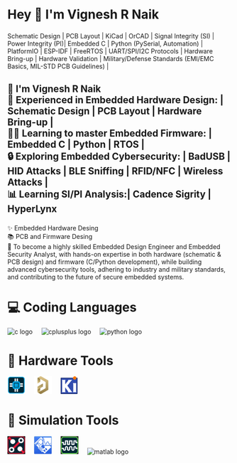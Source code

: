 <h1 align="left">Hey 👋 I'm Vignesh R Naik</h1>

###

<p align="left">Schematic Design | PCB Layout | KiCad | OrCAD | Signal Integrity (SI) | Power Integrity (PI)| Embedded C | Python (PySerial, Automation) | PlatformIO | ESP-IDF | FreeRTOS | UART/SPI/I2C Protocols | Hardware Bring-up | Hardware Validation | Military/Defense Standards (EMI/EMC Basics, MIL-STD PCB Guidelines) |</p>

###

<h2 align="left">👋 I'm Vignesh R Naik<br>🔧 Experienced in Embedded Hardware Design: | Schematic Design | PCB Layout | Hardware Bring-up |<br>👨‍💻 Learning to master Embedded Firmware: | Embedded C | Python | RTOS |<br>🔒 Exploring Embedded Cybersecurity: | BadUSB | HID Attacks | BLE Sniffing | RFID/NFC | Wireless Attacks |<br>📊 Learning SI/PI Analysis:| Cadence Sigrity | HyperLynx</h2>

###

<p align="left">✨ Embedded Hardware Desing<br>📚 PCB and Firmware Desing<br>🎯 To become a highly skilled Embedded Design Engineer and Embedded Security Analyst, with hands-on expertise in both hardware (schematic & PCB design) and firmware (C/Python development), while building advanced cybersecurity tools, adhering to industry and military standards, and contributing to the future of secure embedded systems.</p>

###

<h2 align="left"></h2>

###
<h1 align="left">💻 Coding Languages</h1>
<div align="left">
  <img src="https://cdn.jsdelivr.net/gh/devicons/devicon/icons/c/c-original.svg" height="40" alt="c logo"  />
  <img width="12" />
  <img src="https://cdn.simpleicons.org/c++/00599C" height="40" alt="cplusplus logo"  />
  <img width="12" />
  <img src="https://cdn.jsdelivr.net/gh/devicons/devicon/icons/python/python-original.svg" height="40" alt="python logo"  />
</div>


###
<h1 align="left">📱 Hardware Tools</h1>
<div align="left">
  <img src="https://github.com/naikvigg129/naikvigg129/blob/2ba12bece7b3c9db7731be040b33ec6059219679/Images/HW_tool/1.png" height="40" alt="1logo"  />
  <img width="12" />
  <img src="https://github.com/naikvigg129/naikvigg129/blob/2ba12bece7b3c9db7731be040b33ec6059219679/Images/HW_tool/2.png" height="40" alt="2logo"  />
  <img width="12" />
  <img src="https://github.com/naikvigg129/naikvigg129/blob/2ba12bece7b3c9db7731be040b33ec6059219679/Images/HW_tool/3.png" height="40" alt="3logo"  />
</div>


###
<h1 align="left">🧰 Simulation Tools</h1>
<div align="left">
  <img src="https://github.com/naikvigg129/naikvigg129/blob/2ba12bece7b3c9db7731be040b33ec6059219679/Images/SM_tool/1.png" height="40" alt="1logo"  />
  <img width="12" />
  <img src="https://github.com/naikvigg129/naikvigg129/blob/2ba12bece7b3c9db7731be040b33ec6059219679/Images/SM_tool/2.png" height="40" alt="2logo"  />
  <img width="12" />
  <img src="https://github.com/naikvigg129/naikvigg129/blob/2ba12bece7b3c9db7731be040b33ec6059219679/Images/SM_tool/3.png" height="40" alt="3logo"  />
  <img width="12" />
  <img src="https://cdn.jsdelivr.net/gh/devicons/devicon/icons/matlab/matlab-original.svg" height="40" alt="matlab logo"  />
</div>


